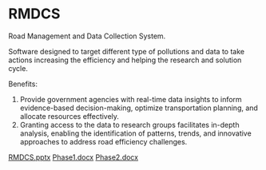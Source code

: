 # RMDCS
Road Management and Data Collection System.

Software designed to target different type of pollutions and data to take actions increasing the efficiency and helping the research and solution cycle.

Benefits:
1. Provide government agencies with real-time data insights to inform evidence-based decision-making, optimize transportation planning, and allocate resources effectively.
2. Granting access to the data to research groups facilitates in-depth analysis, enabling the identification of patterns, trends, and innovative approaches to address road efficiency challenges.

[RMDCS.pptx](https://github.com/abdelghanimasad/RMDCS/files/14462905/RMDCS.pptx)
[Phase1.docx](https://github.com/abdelghanimasad/RMDCS/files/14462963/Phase1.docx)
[Phase2.docx](https://github.com/abdelghanimasad/RMDCS/files/14462965/Phase2.docx)
